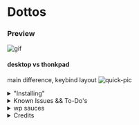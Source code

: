 # Dottos
### Preview
![gif]()
#### desktop vs thonkpad
main difference, keybind layout
![quick-pic]()

<details>
  
<summary> "Installing" </summary>

If you wish to replicate this set-up, you can follow the instructions written in the `giudalines.sh` file

Although it may be tempting to just run, it IS NOT an install script, and IT WILL most likely break your system in one way or another (if it even launches that is): ![uragirimono](giudalines.sh)

</details>


<details>
  
<summary> Known Issues && To-Do's </summary>

#### Known Issues
- Powerprofiles are inverted ('Performance' limits the CPU, while 'Power Saver' lets it go nuts)
- Quicksettings Random Wallpaper is executed multiple times on thonkpad for some hellish reason
- Selected Area Screenshot (`!full`) not sending notification unless a second is taken when using `grimblast` instead of `wayshot`
- Push-To-Talk AGS bar widget not updating unless by direct triggering
- AGS sometimes freezing: unknown cause or fix other than relaunching
- failed to find a way to set AGS qt env variable for dark/light theme switching (needed for software ran by the launcher)
- Hyprlock not launching on nvidia (after update) ---> compile from source
#### To-Do
- (personal): scripts to automate nzxt fan curve and rgb + lights off when 'suspended'
- (personal): vim config
- make apps ran via ags launcher not tied to ags
- fix known issues

</details>

<details>
<summary> wp sauces </summary>
</details>

<details>
  
<summary> Credits </summary>

- [Aylur](https://github.com/Aylur) for the AGS [dotfiles](https://github.com/Aylur/dotfiles) from which i based my AGS config, and of course for [AGS](https://github.com/Aylur/ags) itself :D
- [Spyder-0](https://github.com/Spyder-0) for the Cava ![Color Gradient](https://github.com/Spyder-0/Cava-Config-File/blob/main/config)
- TODO: kk.mp4
- every other project (which you can most likely find in ![giudalines.sh](giudalines.sh)) :)

</details>
